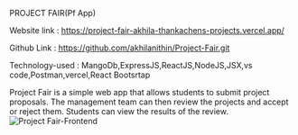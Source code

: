 
PROJECT FAIR(Pf App)

Website link   : https://project-fair-akhila-thankachens-projects.vercel.app/

Github Link   : https://github.com/akhilanithin/Project-Fair.git

Technology-used : MangoDb,ExpressJS,ReactJS,NodeJS,JSX,vs code,Postman,vercel,React Bootsrtap

Project Fair is a simple web app that allows students to submit project proposals. The management team can then review the projects and accept or reject them. Students can view the results of the review. 
![Project Fair-Frontend](https://github.com/akhilanithin/Project-Fair/assets/122517142/67a0f56a-ca87-4028-92f0-462f97b306ae)

	
	
